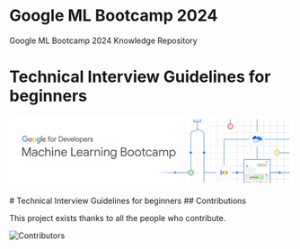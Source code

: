 # Google ML Bootcamp 2024
Google ML Bootcamp 2024 Knowledge Repository
# Technical Interview Guidelines for beginners
<div align=center>

![](/assets/img/Group.jpg)

</div>
# Technical Interview Guidelines for beginners
## Contributions

This project exists thanks to all the people who contribute.

![Contributors](https://readme-contributors.now.sh/hoon0303/MYFUME?extension=jpg&width=400&aspectRatio=3)
